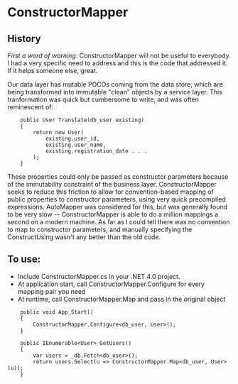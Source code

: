 ConstructorMapper
=================

History
-------
*First a word of warning*: ConstructorMapper will not be useful to everybody.  I had a very specific need to address and this is the code that
addressed it.  If it helps someone else, great.  

Our data layer has mutable POCOs coming from the data store, which are being transformed into immutable "clean" objects by a service layer.  This 
tranformation was quick but cumbersome to write, and was often reminescent of:

```
    public User Translate(db_user existing)
    {
        return new User(        
            existing.user_id,
            existing.user_name,
            existing.registration_date . . .
        );
    }
```

These properties could only be passed as constructor parameters because of the immutability constraint of the business layer.  ConstructorMapper seeks
to reduce this friction to allow for convention-based mapping of public properties to constructor parameters, using very quick precompiled expressions.
AutoMapper was considered for this, but was generally found to be very slow -- ConstructorMapper is able to do a million mappings a second on a modern
machine.  As far as I could tell there was no convention to map to constructor parameters, and manually specifying the ConstructUsing wasn't any better 
than the old code.

To use:
-------
* Include ConstructorMapper.cs in your .NET 4.0 project.
* At application start, call ConstructorMapper.Configure for every mapping pair you need
* At runtime, call ConstructorMapper.Map and pass in the original object
 
```
    public void App_Start() 
    {
        ConstructorMapper.Configure<db_user, User>();
    }

    public IEnumerable<User> GetUsers() 
    {
        var users = _db.Fetch<db_user>();
        return users.Select(u => ConstructorMapper.Map<db_user, User>(u));
    }
```